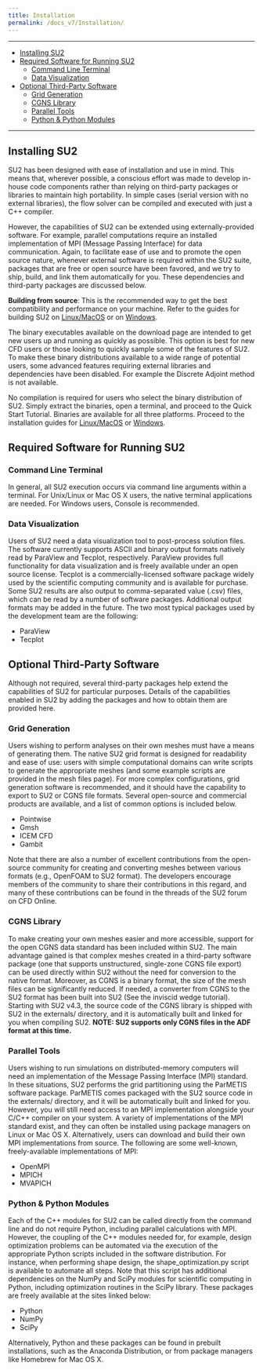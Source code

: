 ```yaml
---
title: Installation
permalink: /docs_v7/Installation/
---
```


---

- [Installing SU2](#installing-su2)
- [Required Software for Running SU2](#required-software-for-running-su2)
  - [Command Line Terminal](#command-line-terminal)
  - [Data Visualization](#data-visualization)
- [Optional Third-Party Software](#optional-third-party-software)
  - [Grid Generation](#grid-generation)
  - [CGNS Library](#cgns-library)
  - [Parallel Tools](#parallel-tools)
  - [Python & Python Modules](#python--python-modules)
  
---

## Installing SU2

SU2 has been designed with ease of installation and use in mind. This means that, wherever possible, a conscious effort was made to develop in-house code components rather than relying on third-party packages or libraries to maintain high portability. In simple cases (serial version with no external libraries), the flow solver can be compiled and executed with just a C++ compiler. 

However, the capabilities of SU2 can be extended using externally-provided software. For example, parallel computations require an installed implementation of MPI (Message Passing Interface) for data communication. Again, to facilitate ease of use and to promote the open source nature, whenever external software is required within the SU2 suite, packages that are free or open source have been favored, and we try to ship, build, and link them automatically for you. These dependencies and third-party packages are discussed below.

**Building from source**: This is the recommended way to get the best compatibility and performance on your machine. Refer to the guides for building SU2 on [Linux/MacOS](/docs_v7/Build-SU2-Linux-MacOS/) or on [Windows](/docs_v7/Build-SU2-Windows/).

The binary executables available on the download page are intended to get new users up and running as quickly as possible. This option is best for new CFD users or those looking to quickly sample some of the features of SU2. To make these binary distributions available to a wide range of potential users, some advanced features requiring external libraries and dependencies have been disabled. For example the Discrete Adjoint method is not available.

No compilation is required for users who select the binary distribution of SU2. Simply extract the binaries, open a terminal, and proceed to the Quick Start Tutorial. Binaries are available for all three platforms. Proceed to the installation guides for [Linux/MacOS](/docs_v7/SU2-Linux-MacOS) or [Windows](/docs_v7/SU2-Windows).

## Required Software for Running SU2

### Command Line Terminal

In general, all SU2 execution occurs via command line arguments within a terminal. For Unix/Linux or Mac OS X users, the native terminal applications are needed. For Windows users, Console is recommended.

### Data Visualization

Users of SU2 need a data visualization tool to post-process solution files. The software currently supports ASCII and binary output formats natively read by ParaView and Tecplot, respectively. ParaView provides full functionality for data visualization and is freely available under an open source license. Tecplot is a commercially-licensed software package widely used by the scientific computing community and is available for purchase. Some SU2 results are also output to comma-separated value (.csv) files, which can be read by a number of software packages. Additional output formats may be added in the future. The two most typical packages used by the development team are the following:
- ParaView
- Tecplot

## Optional Third-Party Software

Although not required, several third-party packages help extend the capabilities of SU2 for particular purposes.  Details of the capabilities enabled in SU2 by adding the packages and how to obtain them are provided here.

### Grid Generation

Users wishing to perform analyses on their own meshes must have a means of generating them. The native SU2 grid format is designed for readability and ease of use: users with simple computational domains can write scripts to generate the appropriate meshes (and some example scripts are provided in the mesh files page). For more complex configurations, grid generation software is recommended, and it should have the capability to export to SU2 or CGNS file formats. Several open-source and commercial products are available, and a list of common options is included below.
- Pointwise
- Gmsh
- ICEM CFD
- Gambit

Note that there are also a number of excellent contributions from the open-source community for creating and converting meshes between various formats (e.g., OpenFOAM to SU2 format). The developers encourage members of the community to share their contributions in this regard, and many of these contributions can be found in the threads of the SU2 forum on CFD Online.

### CGNS Library

To make creating your own meshes easier and more accessible, support for the open CGNS data standard has been included within SU2. The main advantage gained is that complex meshes created in a third-party software package (one that supports unstructured, single-zone CGNS file export) can be used directly within SU2 without the need for conversion to the native format. Moreover, as CGNS is a binary format, the size of the mesh files can be significantly reduced.  If needed, a converter from CGNS to the SU2 format has been built into SU2 (See the inviscid wedge tutorial). Starting with SU2 v4.3, the source code of the CGNS library is shipped with SU2 in the externals/ directory, and it is automatically built and linked for you when compiling SU2. **NOTE: SU2 supports only CGNS files in the ADF format at this time.**

### Parallel Tools

Users wishing to run simulations on distributed-memory computers will need an implementation of the Message Passing Interface (MPI) standard. In these situations, SU2 performs the grid partitioning using the ParMETIS software package. ParMETIS comes packaged with the SU2 source code in the externals/ directory, and it will be automatically built and linked for you. However, you will still need access to an MPI implementation alongside your C/C++ compiler on your system. A variety of implementations of the MPI standard exist, and they can often be installed using package managers on Linux or Mac OS X. Alternatively, users can download and build their own MPI implementations from source. The following are some well-known, freely-available implementations of MPI:
- OpenMPI
- MPICH
- MVAPICH

### Python & Python Modules

Each of the C++ modules for SU2 can be called directly from the command line and do not require Python, including parallel calculations with MPI. However, the coupling of the C++ modules needed for, for example, design optimization problems can be automated via the execution of the appropriate Python scripts included in the software distribution. For instance, when performing shape design, the shape_optimization.py script is available to automate all steps.  Note that this script has additional dependencies on the NumPy and SciPy modules for scientific computing in Python, including optimization routines in the SciPy library. These packages are freely available at the sites linked below:
- Python
- NumPy
- SciPy

Alternatively, Python and these packages can be found in prebuilt installations, such as the Anaconda Distribution, or from package managers like Homebrew for Mac OS X.
